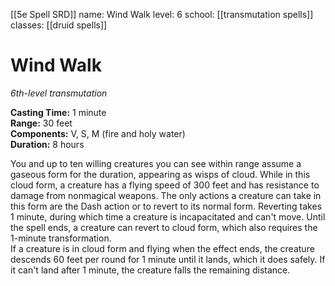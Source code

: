 [[5e Spell SRD]]
name: Wind Walk
level: 6
school: [[transmutation spells]]
classes: [[druid spells]]

# Wind Walk 
_6th-level transmutation_ 

**Casting Time:** 1 minute    
**Range:** 30 feet    
**Components:** V, S, M (fire and holy water)    
**Duration:** 8 hours 

You and up to ten willing creatures you can see within range assume a gaseous form for the duration, appearing as wisps of cloud. While in this cloud form, a creature has a flying speed of 300 feet and has resistance to damage from nonmagical weapons. The only actions a creature can take in this form are the Dash action or to revert to its normal form. Reverting takes 1 minute, during which time a creature is incapacitated and can't move. Until the spell ends, a creature can revert to cloud form, which also requires the 1-minute transformation.    
If a creature is in cloud form and flying when the effect ends, the creature descends 60 feet per round for 1 minute until it lands, which it does safely. If it can't land after 1 minute, the creature falls the remaining distance. 